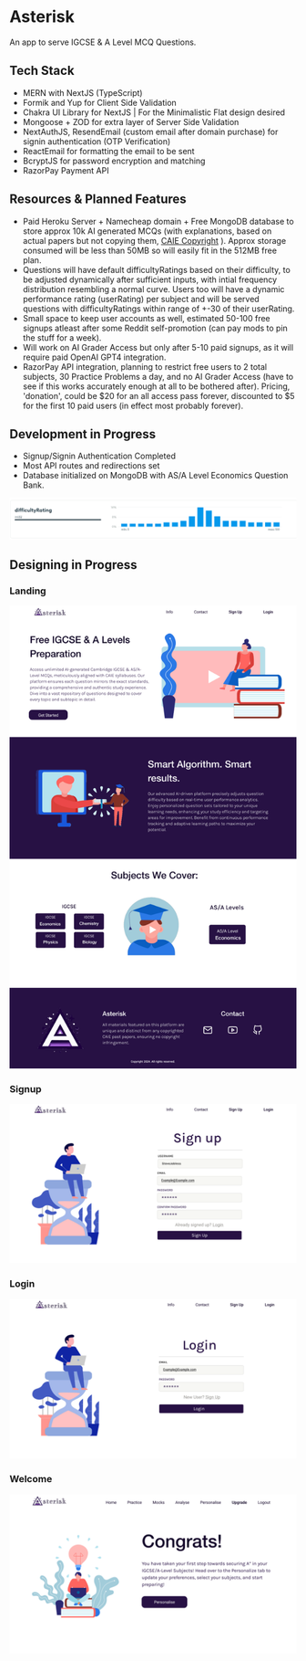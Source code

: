 # Asterisk

An app to serve IGCSE & A Level MCQ Questions.

## Tech Stack

- MERN with NextJS (TypeScript)
- Formik and Yup for Client Side Validation
- Chakra UI Library for NextJS | For the Minimalistic Flat design desired
- Mongoose + ZOD for extra layer of Server Side Validation
- NextAuthJS, ResendEmail (custom email after domain purchase) for signin authentication (OTP Verification)
- ReactEmail for formatting the email to be sent
- BcryptJS for password encryption and matching
- RazorPay Payment API

## Resources & Planned Features

- Paid Heroku Server + Namecheap domain + Free MongoDB database to store approx 10k AI generated MCQs (with explanations, based on actual papers but not copying them, [CAIE Copyright](https://view.officeapps.live.com/op/view.aspx?src=https%3A%2F%2Fwww.cambridgeinternational.org%2FImages%2F114147-application-copyright-guidance.docx&wdOrigin=BROWSELINK) ). Approx storage consumed will be less than 50MB so will easily fit in the 512MB free plan.
- Questions will have default difficultyRatings based on their difficulty, to be adjusted dynamically after sufficient inputs, with intial frequency distribution resembling a normal curve. Users too will have a dynamic performance rating (userRating) per subject and will be served questions with difficultyRatings within range of +-30 of their userRating.
- Small space to keep user accounts as well, estimated 50-100 free signups atleast after some Reddit self-promotion (can pay mods to pin the stuff for a week).
- Will work on AI Grader Access but only after 5-10 paid signups, as it will require paid OpenAI GPT4 integration.
- RazorPay API integration, planning to restrict free users to 2 total subjects, 30 Practice Problems a day, and no AI Grader Access (have to see if this works accurately enough at all to be bothered after). Pricing, 'donation', could be $20 for an all access pass forever, discounted to $5 for the first 10 paid users (in effect most probably forever).

## Development in Progress

- Signup/Signin Authentication Completed
- Most API routes and redirections set
- Database initialized on MongoDB with AS/A Level Economics Question Bank.

![Difficulty Rating](public/Images/normalCurve.png)

## Designing in Progress

### Landing

![Landing](public/Images/info.png)

### Signup

![Signup](public/Images/signup.png)

### Login

![Login](public/Images/login.png)

### Welcome

![Welcome](public/Images/welcome.png)
